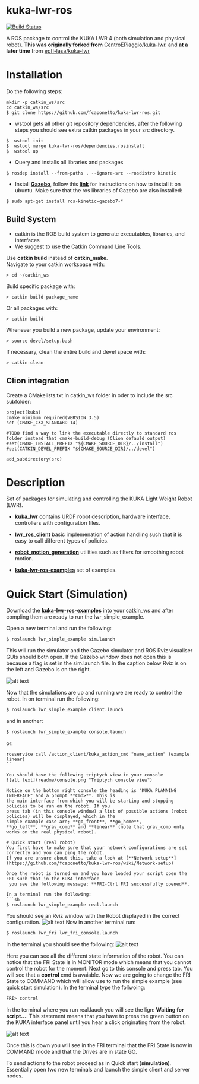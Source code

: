 
# kuka-lwr-ros
[![Build Status](https://travis-ci.com/fcaponetto/kuka-lwr-ros.svg?token=d6T2YmvspfmdmqrMCGYv&branch=master)](https://travis-ci.com/fcaponetto/kuka-lwr-ros/branches)

A ROS package to control the KUKA LWR 4 (both simulation and physical robot). **This was originally forked from** [CentroEPiaggio/kuka-lwr](https://github.com/CentroEPiaggio/kuka-lwr). and **at a later time** from [epfl-lasa/kuka-lwr](https://github.com/epfl-lasa/kuka-lwr-ros)


# Installation
Do the following steps:
```
mkdir -p catkin_ws/src
cd catkin_ws/src
$ git clone https://github.com/fcaponetto/kuka-lwr-ros.git
```
* wstool gets all other git repository dependencies, after the following steps you should see extra catkin 
  packages in your src directory.
```
$  wstool init
$  wstool merge kuka-lwr-ros/dependencies.rosinstall 
$  wstool up 
```
* Query and installs all libraries and packages 
```
$ rosdep install --from-paths . --ignore-src --rosdistro kinetic 
```

* Install [**Gazebo**](http://gazebosim.org/), follow this [**link**](http://gazebosim.org/tutorials?tut=install_ubuntu&) for 
instructions on how to install it on ubuntu. Make sure that the ros libraries of Gazebo are also installed:
```
$ sudo apt-get install ros-kinetic-gazebo7-*
```

## Build System

* catkin is the ROS build system to generate executables, libraries, and interfaces
* We suggest to use the Catkin Command Line Tools.  

Use **catkin build** instead of **catkin_make**.  
Navigate to your catkin workspace with:
```
> cd ~/catkin_ws
```
Build specific package with:
```
> catkin build package_name 
```
Or all packages with:
```
> catkin build
```
Whenever you build a new package, update your environment:
```
> source devel/setup.bash
```
If necessary, clean the entire build and devel space with:
```
> catkin clean
```

## Clion integration
Create a CMakelists.txt in catkin_ws folder in oder to include the src subfolder:
```
project(kuka)
cmake_minimum_required(VERSION 3.5)
set (CMAKE_CXX_STANDARD 14)

#TODO find a way to link the executable directly to standard ros folder instead that cmake-build-debug (Clion defauld output)
#set(CMAKE_INSTALL_PREFIX "${CMAKE_SOURCE_DIR}/../install")
#set(CATKIN_DEVEL_PREFIX "${CMAKE_SOURCE_DIR}/../devel")

add_subdirectory(src)
```

# Description

Set of packages for simulating and controlling the KUKA Light Weight Robot (LWR).


* [**kuka_lwr**](https://github.com/fcaponetto/kuka-lwr-ros/tree/master/kuka_lwr) contains URDF robot description, hardware interface, controllers with configuration files.

* [**lwr_ros_client**](https://github.com/fcaponetto/kuka-lwr-ros/tree/master/lwr_ros_client) basic implemenation of action handling such that it is easy to call different types of policies.

* [**robot_motion_generation**](https://github.com/fcaponetto/kuka-lwr-ros/tree/master/robot_motion_generation)  utilities such as filters for smoothing robot motion.

* [**kuka-lwr-ros-examples**](https://github.com/fcaponetto/kuka-lwr-ros-examples) set of examples.


# Quick Start (Simulation)
Download the [**kuka-lwr-ros-examples**](https://github.com/fcaponetto/kuka-lwr-ros-examples) into your catkin_ws and 
after compling them are ready to run the lwr_simple_example. 

Open a new terminal and run the following:
```sh
$ roslaunch lwr_simple_example sim.launch
```
This will run the simulator and the Gazebo simulator and ROS Rviz visualiser GUIs should both open. If the Gazebo 
window does not open this is because a flag is set in the sim.launch file. In the
caption below Rviz is on the left and Gazebo is on the right.

![alt text](readme/gazebo_rviz.png "Gazebo and Rviz GUIs")

Now that the simulations are up and running we are ready to control the robot.
In on terminal run the following:
```sh
$ roslaunch lwr_simple_example client.launch
```
and in another:
```sh
$ roslaunch lwr_simple_example console.launch
```
or:
```
rosservice call /action_client/kuka_action_cmd "name_action" (example linear)
``

You should have the following triptych view in your console
![alt text](readme/console.png "Triptych console view")

Notice on the bottom right console the heading is "KUKA PLANNING INTERFACE" and a prompt **Cmd>**. This is
the main interface from which you will be starting and stopping policies to be run on the robot. If you
press tab (in this console window) a list of possible actions (robot policies) will be displayed, which in the
simple example case are; **go_front**, **go_home**,
**go_left**, **grav_comp** and **linear** (note that grav_comp only works on the real physical robot).

# Quick start (real robot)
You first have to make sure that your network configurations are set correctly and you can ping the robot. 
If you are unsure about this, take a look at [**Network setup**](https://github.com/fcaponetto/kuka-lwr-ros/wiki/Network-setup)

Once the robot is turned on and you have loaded your script open the FRI such that in the KUKA interface
 you see the following message: **FRI-Ctrl FRI successfully opened**.

In a terminal run the following:
```sh
$ roslaunch lwr_simple_example real.launch
```
You should see an Rviz window with the Robot displayed in the correct configuration.
![alt text](readme/real_rviz.png "real rviz view")
Now in another terminal run:
```sh
$ roslaunch lwr_fri lwr_fri_console.launch
```
In the terminal you should see the following:
![alt text](readme/fri_console.png "fri console")

Here you can see all the different state information of the robot. You can notice that
the FRI State is in MONITOR mode which means that you cannot control the robot for the moment.
Next go to this console and press tab.  You will see that a **control** cmd is avaiable.
Now we are going to change the FRI State to COMMAND which will allow use to run the simple
example (see quick start simulation).
In the terminal type the follwoing:
```sh
FRI> control 
```
In the terminal where you run real.lauch you will see the lign: **Waiting for script...**. This statement means
that you have to press the green button on the KUKA interface panel until you hear a click originating from the robot.

![alt text](readme/command_mode.png "fri in command mode")

Once this is down you will see in the FRI terminal that the FRI State is now in COMMAND mode and that the
Drives are in state GO.

To send actions to the robot proceed as in Quick start (**simulation**). Essentially open two new terminals and launch
the simple client and server nodes.
